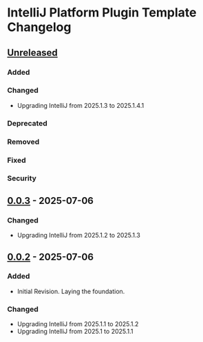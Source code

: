 <!-- Keep a Changelog guide -> https://keepachangelog.com -->

# IntelliJ Platform Plugin Template Changelog

## [Unreleased]

### Added

### Changed
- Upgrading IntelliJ from 2025.1.3 to 2025.1.4.1

### Deprecated

### Removed

### Fixed

### Security

## [0.0.3] - 2025-07-06

### Changed

- Upgrading IntelliJ from 2025.1.2 to 2025.1.3

## [0.0.2] - 2025-07-06

### Added

- Initial Revision. Laying the foundation.

### Changed

- Upgrading IntelliJ from 2025.1.1 to 2025.1.2
- Upgrading IntelliJ from 2025.1 to 2025.1.1

[Unreleased]: https://github.com/ChrisCarini/rust-analyzer-lsp-intellij-plugin/compare/v0.0.3...HEAD
[0.0.3]: https://github.com/ChrisCarini/rust-analyzer-lsp-intellij-plugin/compare/v0.0.2...v0.0.3
[0.0.2]: https://github.com/ChrisCarini/rust-analyzer-lsp-intellij-plugin/commits/v0.0.2
